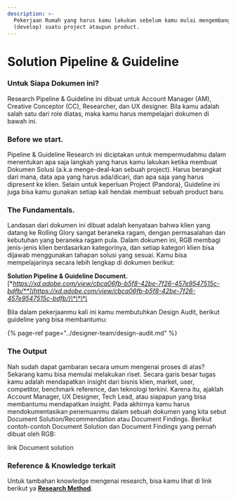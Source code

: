 ```yaml
---
description: >-
  Pekerjaan Rumah yang harus kamu lakukan sebelum kamu mulai mengembangkan
  (develop) suatu project ataupun product.
---
```


# Solution Pipeline & Guideline

### **Untuk Siapa Dokumen ini?**

Research Pipeline & Guideline ini dibuat untuk Account Manager \(AM\), Creative Conceptor \(CC\), Researcher, dan UX designer. Bila kamu adalah salah satu dari role diatas, maka kamu harus mempelajari dokumen di bawah ini.



### **Before we start.**

Pipeline & Guideline Research ini diciptakan untuk mempermudahmu dalam menentukan apa saja langkah yang harus kamu lakukan ketika membuat Dokumen Solusi \(a.k.a menge-deal-kan sebuah project\). Harus berangkat dari mana, data apa yang harus ada/dicari, dan apa saja yang harus dipresent ke klien. Selain untuk keperluan Project \(Pandora\), Guideline ini juga bisa kamu gunakan setiap kali hendak membuat sebuah product baru.



### **The Fundamentals.**

Landasan dari dokumen ini dibuat adalah kenyataan bahwa klien yang datang ke Rolling Glory sangat beraneka ragam, dengan permasalahan dan kebutuhan yang beraneka ragam pula. Dalam dokumen ini, RGB membagi jenis-jenis klien berdasarkan kategorinya, dan setiap kategori klien bisa dijawab menggunakan tahapan solusi yang sesuai. Kamu bisa mempelajarinya secara lebih lengkap di dokumen berikut:

**Solution Pipeline & Guideline Document.** [**https://xd.adobe.com/view/cbca06fb-b5f8-42be-7f26-457e9547515c-bdfb/**](https://xd.adobe.com/view/cbca06fb-b5f8-42be-7f26-457e9547515c-bdfb/)\*\*\*\*

Bila dalam pekerjaanmu kali ini kamu membutuhkan Design Audit, berikut guideline yang bisa membantumu:

{% page-ref page="../designer-team/design-audit.md" %}



### **The Output**

Nah sudah dapat gambaran secara umum mengenai proses di atas? Sekarang kamu bisa memulai melakukan riset. Secara garis besar tugas kamu adalah mendapatkan insight dari bisnis klien, market, user, competitor, benchmark reference, dan teknologi terkini. Karena itu, ajaklah Account Manager, UX Designer, Tech Lead, atau siapapun yang bisa membantumu mendapatkan insight. Pada akhirnya kamu harus mendokumentasikan penemuanmu dalam sebuah dokumen yang kita sebut Document Solution/Recommendation atau Document Findings. Berikut contoh-contoh Document Solution dan Document Findings yang pernah dibuat oleh RGB: 

link Document solution

### **Reference & Knowledge terkait**

Untuk tambahan knowledge mengenai research, bisa kamu lihat di link berikut ya  [**Research Method**](https://drive.google.com/drive/folders/1S_vNfjITPgNk6o7NtMWJVLkbXLNLNl63?usp=sharing).

## 

